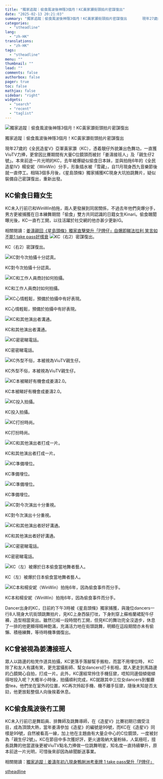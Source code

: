 ```yaml
---
title: "獨家追蹤｜偷食風波後神隱3個月！KC黃家灝街頭拍片密謀復出"
date: "2025-02-13 20:21:03"
summary: "獨家追蹤｜偷食風波後神隱3個月！KC黃家灝街頭拍片密謀復出       現年27歲的《全民造..."
categories:
  - "stheadline"
lang:
  - "zh-HK"
translations:
  - "zh-HK"
tags:
  - "stheadline"
menu: ""
thumbnail: ""
lead: ""
comments: false
authorbox: false
pager: true
toc: false
mathjax: false
sidebar: "right"
widgets:
  - "search"
  - "recent"
  - "taglist"
---
```


![獨家追蹤｜偷食風波後神隱3個月！KC黃家灝街頭拍片密謀復出](https://image.stheadline.com/f/680p0/0x0/100/none/d37e82cf982d415443992940b21502c5/stheadline/inewsmedia/20250213/_2025021320172543620.jpg)

獨家追蹤｜偷食風波後神隱3個月！KC黃家灝街頭拍片密謀復出




現年27歲的《全民造星V》亞軍黃家灝（KC），憑着靚仔外貌兼出色舞功，一直獲ViuTV力捧，更曾因比賽期間有大量C位鏡頭而被封「姜濤接班人」及「親生仔2號」。本來前途一片光明的KC，去年被爆疑似偷食日本妹，並與拍拖6年的《全民造星IV》楊安妮（WinWin）分手，形象插水被「雪藏」，自11月現身西九音樂節後就一直停工。相隔3個多月後，《星島頭條》獨家捕獲KC現身大坑拍跳舞片，疑似裝備自己密謀復出，重新出發。

KC偷食日籍女生
--------

KC未入行前已和WinWin拍拖，兩人更發展到同居關係，不過去年他們突爆分手，男方更被捕獲在日本練舞期間「偷食」雙方共同認識的日籍女生Kinari。偷食醜聞曝光後，KC一直冇工開，以往活躍於社交網的他亦甚少更新IG。

相關閱讀：[姜濤親回《星島頭條》獨家直擊榮升「P牌仔」自爆即睇法拉利 笑言如不能1 take pass好樣衰](https://www.stheadline.com/film-drama/3426606/%E5%A7%9C%E6%BF%A4%E8%A6%AA%E5%9B%9E%E6%98%9F%E5%B3%B6%E9%A0%AD%E6%A2%9D%E7%8D%A8%E5%AE%B6%E7%9B%B4%E6%93%8A%E6%A6%AE%E5%8D%87P%E7%89%8C%E4%BB%94%E8%87%AA%E7%88%86%E5%8D%B3%E7%9D%87%E6%B3%95%E6%8B%89%E5%88%A9-%E7%AC%91%E8%A8%80%E5%A6%82%E4%B8%8D%E8%83%BD1-take-pass%E5%A5%BD%E6%A8%A3%E8%A1%B0)
 ![KC（右2）密謀復出。](https://image.hkhl.hk/f/1024p0/0x0/100/none/7a960e22b22b01e09959c61fe11d2946/2025-02/1_6.jpeg)


KC（右2）密謀復出。



 ![KC對今次拍攝十分認真。](https://image.hkhl.hk/f/1024p0/0x0/100/none/f46e2478e167eba814a6095aad05099d/2025-02/2_15.jpeg)


KC對今次拍攝十分認真。



 ![KC和工作人員商討如何拍攝。](https://image.hkhl.hk/f/1024p0/0x0/100/none/8864f218f2d301a0b983e6a2a73d5b4b/2025-02/3_14.jpeg)


KC和工作人員商討如何拍攝。



 ![KC心情輕鬆，預備於拍攝中有好表現。](https://image.hkhl.hk/f/1024p0/0x0/100/none/5fcf50287ec30a08cdcc80ca752d2d6d/2025-02/4_11.jpeg)


KC心情輕鬆，預備於拍攝中有好表現。



 ![KC和其他演出者溝通。](https://image.hkhl.hk/f/1024p0/0x0/100/none/b634011f492bb881bd05c3dee15b80bd/2025-02/5_9.jpeg)


KC和其他演出者溝通。



 ![KC密密睇電話。](https://image.hkhl.hk/f/1024p0/0x0/100/none/62d42955b88af0907f27b849f7490897/2025-02/6_8.jpeg)


KC密密睇電話。



 ![KC外型不俗，本被視為ViuTV親生仔。](https://image.hkhl.hk/f/1024p0/0x0/100/none/8b66de7fac02dc52a09a577be0724b90/2025-02/7_10.jpeg)


KC外型不俗，本被視為ViuTV親生仔。



 ![KC本被睇好有機會成姜濤2.0。](https://image.hkhl.hk/f/1024p0/0x0/100/none/d18080eafe46fc3db978defe1c1286e3/2025-02/8_0_1.jpeg)


KC本被睇好有機會成姜濤2.0。



 ![KC投入拍攝。](https://image.hkhl.hk/f/1024p0/0x0/100/none/5069cf3d0165a8975355af3e5fe293ab/2025-02/9_6.jpeg)


KC投入拍攝。



 ![KC打扮時尚。](https://image.hkhl.hk/f/1024p0/0x0/100/none/80017a1b4bbd4fad4e714c30d81d8441/2025-02/10_7.jpeg)


KC打扮時尚。



 ![KC和其他演出者打成一片。](https://image.hkhl.hk/f/1024p0/0x0/100/none/4d4468d0548e6a8e0564f62b207e6496/2025-02/11_5.jpeg)


KC和其他演出者打成一片。



 ![KC準備埋位。](https://image.hkhl.hk/f/1024p0/0x0/100/none/415c536371991d699f2f7b709a87cba0/2025-02/12_6.jpeg)


KC準備埋位。



 ![KC準備埋位。](https://image.hkhl.hk/f/1024p0/0x0/100/none/f9e28af59778ad9dd7f1545a5b42c7bc/2025-02/13_4.jpeg)


KC準備埋位。



 ![KC對今次演出十分重視。](https://image.hkhl.hk/f/1024p0/0x0/100/none/da32fd5ad45c070d76cc3b2b04bcf6b0/2025-02/14_4.jpeg)


KC對今次演出十分重視。



 ![KC和其他演出者好好溝通。](https://image.hkhl.hk/f/1024p0/0x0/100/none/bb1d430c5135aa57e9c85e47bcffee54/2025-02/15_3.jpeg)


KC和其他演出者好好溝通。



 ![KC密密睇電話。](https://image.hkhl.hk/f/1024p0/0x0/100/none/2658ea2913f577c9372746ba489fa63e/2025-02/16_1.jpeg)


KC密密睇電話。



 ![KC（左）被爆於日本偷食當地舞者藝人。](https://image.hkhl.hk/f/1024p0/0x0/100/none/b7fabfddbf4421ac938bf25357f5741d/2025-02/17.jpeg)


KC（左）被爆於日本偷食當地舞者藝人。



 ![KC本和楊安妮（WinWin）拍拖6年，因為偷食事件而分手。](https://image.hkhl.hk/f/1024p0/0x0/100/none/83a9cb3d0f754d2e9c0d5b401e449e2e/2025-02/18.jpeg)


KC本和楊安妮（WinWin）拍拖6年，因為偷食事件而分手。




Dancer出身的KC，日前約下午3時被《星島頭條》獨家捕獲，與幾位dancers一行8人現身大坑街頭跳舞拍片，見KC上身西裝打呔，下身則穿上蘇格蘭裙配牛仔褲，造型相當突出。雖然已經一段時間冇工開，但見KC的舞功完全沒退步，休息了一排的他更顯得精神飽滿，充滿活力地在街頭跳舞，明顯在這段期間亦未有偷懶、積極練舞，等待時機準備復出。

KC曾被視為姜濤接班人
-----------

眾人以路邊的枱凳作道具拍攝，KC更落手落腳幫手搬枱，而當不用埋位時， KC除了和友人有講有笑，更充當攝影師、幫女dancers打卡影相，眾人更走到馬路邊的凸鏡開心自拍，打成一片。此外，KC還經常拎住手機狂撳，唔知同邊個傾偈傾得咁投入呢？大概半小時後，拍攝順利完成，KC就跟其中三位女dancers到餐廳食tea，他們坐在室外的位置，KC再次拎起手機、機不離手狂撳，隨後未知是否太攰，他更放鬆整個人向後挨着休息。

KC偷食風波後冇工開
----------

KC未入行前已是舞蹈員、排舞師及跳舞導師，在《造星V》比賽初期已備受注目，成為頂頭大熱，當年姜濤參加《造星》的編號是99號，而KC在《造星V》同樣是99號，自然被看高一線，加上他在主題曲有大量企中心的C位鏡頭，一度被封為「親生仔2號」。KC在節目中多次獲好評，更火速吸納大量粉絲，人氣極旺，擅長跳舞的他當選後更被ViuTV點名力捧做一位跳舞明星，知名度一直持續攀升，原本前途一片光明，可惜後來卻因為緋聞斷送事業。

相關閱讀：[獨家追蹤｜姜濤年初八現身鴨脷洲考車牌 1 take pass榮升「P牌仔」](https://www.stheadline.com/realtime-entertainment/3425946/%E7%8D%A8%E5%AE%B6%E8%BF%BD%E8%B9%A4%E5%A7%9C%E6%BF%A4%E5%B9%B4%E5%88%9D%E5%85%AB%E7%8F%BE%E8%BA%AB%E9%B4%A8%E8%84%B7%E6%B4%B2%E8%80%83%E8%BB%8A%E7%89%8C-1-take-pass%E6%A6%AE%E5%8D%87P%E7%89%8C%E4%BB%94)

[stheadline](https://std.stheadline.com/realtime/article/2052640/即時-娛樂-獨家追蹤-偷食風波後神隱3個月-KC黃家灝街頭拍片密謀復出)
